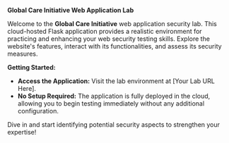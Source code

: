 **Global Care Initiative Web Application Lab**

Welcome to the **Global Care Initiative** web application security lab. This cloud-hosted Flask application provides a realistic environment for practicing and enhancing your web security testing skills. Explore the website's features, interact with its functionalities, and assess its security measures.

**Getting Started:**
- **Access the Application:** Visit the lab environment at [Your Lab URL Here].
- **No Setup Required:** The application is fully deployed in the cloud, allowing you to begin testing immediately without any additional configuration.

Dive in and start identifying potential security aspects to strengthen your expertise!
